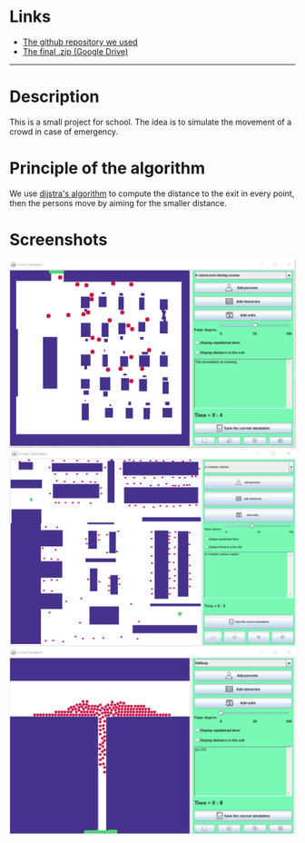 # Links
- [The github repository we used](https://github.com/TimotheeMB/ProjectS4)
- [The final .zip (Google Drive)](https://drive.google.com/open?id=1yFcYA1ECLKwilTkcTXPUERWimJ5f2QF0)

-------------------------------------------

# Description
This is a small project for school. The idea is to simulate the movement of a crowd in case of emergency.

# Principle of the algorithm
We use [dijstra's algorithm](https://fr.wikipedia.org/wiki/Algorithme_de_Dijkstra) to compute the distance to the exit in every point, then the persons move by aiming for the smaller distance.

# Screenshots
![alt text](Screenshots\01.png)
![alt text](Screenshots\02.png)
![alt text](Screenshots\03.png)
